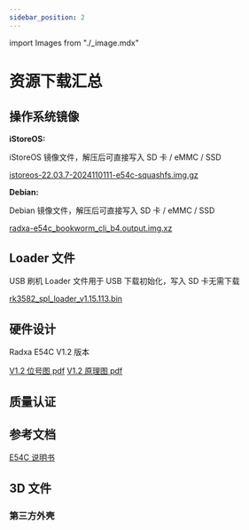 ```yaml
---
sidebar_position: 2
---
```


import Images from "./\_image.mdx"

# 资源下载汇总

## 操作系统镜像

**iStoreOS:**

iStoreOS 镜像文件，解压后可直接写入 SD 卡 / eMMC / SSD

[istoreos-22.03.7-2024110111-e54c-squashfs.img.gz](https://fw0.koolcenter.com/iStoreOS/e54c/istoreos-22.03.7-2024110111-e54c-squashfs.img.gz)

**Debian:**

Debian 镜像文件，解压后可直接写入 SD 卡 / eMMC / SSD

[radxa-e54c_bookworm_cli_b4.output.img.xz](https://github.com/radxa-build/radxa-e54c/releases/download/rsdk-b4/radxa-e54c_bookworm_cli_b4.output.img.xz)

## Loader 文件

USB 刷机 Loader 文件用于 USB 下载初始化，写入 SD 卡无需下载

[rk3582_spl_loader_v1.15.113.bin](https://dl.radxa.com/e/e54c/images/rk3582_spl_loader_v1.15.113.bin)

## 硬件设计

Radxa E54C V1.2 版本

[V1.2 位号图 pdf](https://dl.radxa.com/e/e54c/hw/radxa_e54c_v1.2_components_placement_map.pdf)
[V1.2 原理图 pdf](https://dl.radxa.com/e/e54c/hw/radxa_e54c_v1.2_schematic.pdf)

## 质量认证

## 参考文档

[E54C 说明书](https://dl.radxa.com/e/e54c)

## 3D 文件

### 第三方外壳
